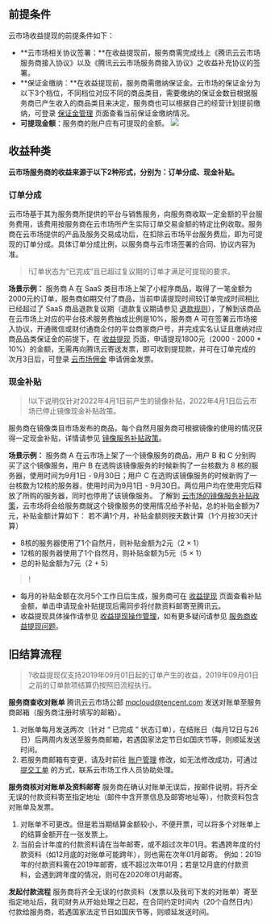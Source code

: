 ## 前提条件
云市场收益提现的前提条件如下：

- **云市场相关协议签署：**在收益提现前，服务商需完成线上《腾讯云云市场服务商接入协议》以及《腾讯云云市场服务商接入协议》之收益补充协议的签署。
- **保证金缴纳：**在收益提现前，服务商需缴纳保证金。云市场的保证金分为以下3个档位，不同档位对应不同的商品类目，需要缴纳的保证金数目根据服务商已产生收入的商品类目来决定，服务商也可以根据自己的经营计划提前缴纳，可登录 [保证金管理](https://console.cloud.tencent.com/serviceprovider/deposits) 页面查看当前保证金缴纳情况。
- **可提现金额**：服务商的账户应有可提现的金额。
![](https://main.qcloudimg.com/raw/bc738757c249fe9dd6339ce1ea448023.png)


## 收益种类
**云市场服务商的收益来源于以下2种形式，分别为：订单分成、现金补贴。**

### 订单分成
云市场基于其为服务商所提供的平台与销售服务，向服务商收取一定金额的平台服务费用，该费用按服务商在云市场所产生实际订单交易金额的特定比例收取。服务商在云市场提供的产品及服务交易成功后，在扣除云市场平台服务费后，即为可提现的订单分成。具体订单分成比例，以服务商与云市场签署的合同、协议内容为准。

>!订单状态为“已完成”且已超过复议期的订单才满足可提现的要求。


**场景示例：**
服务商 A 在 SaaS 类目市场上架了小程序商品，取得了一笔金额为2000元的订单，服务商如期交付了商品，当前申请提现时间较订单完成时间相比已经超过了 SaaS 商品退款复议期（退款复议期请参见 [退款规则](https://cloud.tencent.com/document/product/306/30021)），了解到该商品在云市场上对应的平台技术服务费抽成比例是10%，服务商 A 可在签署云市场接入协议，开通微信或财付通商企付的平台商家商户号，并完成实名认证且缴纳对应商品品类保证金的前提下，在 [收益提现](https://console.cloud.tencent.com/serviceprovider/balance/extract) 页面，申请提现1800元（2000 - 2000 * 10%）的金额，无需再向腾讯云寄送发票，即可收到提现款，并可在订单完成的次月3日后，可登录 [云市场佣金](https://console.cloud.tencent.com/expense/invoice) 申请佣金发票。

### 现金补贴
>!以下说明仅针对2022年4月1日前产生的镜像补贴，2022年4月1日后云市场已停止镜像现金补贴政策。
>
服务商在镜像类目市场发布的商品，每个自然月服务商可根据镜像的使用的情况获得一定现金补贴，详情请参见 [镜像服务补贴政策](https://main.qcloudimg.com/raw/f2162f649f747f8bae32edde8d73619a.pdf)。


**场景示例：**
服务商 A 在云市场上架了一个镜像服务的商品，用户 B 和 C 分别购买了这个镜像服务，用户 B 在选购该镜像服务的时候新购了一台核数为 8 核的服务器，使用时间为9月1日 - 9月30日；用户 C 在选购该镜像服务的时候新购了一台核数为12核的服务器，使用时间为9月1日 - 9月30日。两位用户均在使用完后释放了所购的服务器，同时也停用了该镜像服务。
了解到 [云市场的镜像服务补贴政策](https://main.qcloudimg.com/raw/f2162f649f747f8bae32edde8d73619a.pdf)，云市场将会给服务商就这个镜像服务的使用情况给予补贴，总的补贴金额为7元，补贴金额计算如下： 
若不满1个月，补贴金额则按天数计算（1个月按30天计算）
- 8核的服务器使用了1个自然月，则补贴金额为2元（2 × 1）
- 12核的服务器使用了1个自然月，则补贴金额为5元（5 × 1）
- 总的补贴金额为7元（2 + 5）

>!
- 每月的补贴金额在次月5个工作日后生成，服务商可在 [收益提现](https://console.cloud.tencent.com/serviceprovider/balance/extract) 页面查看补贴金额，单击申请现金补贴提现后需同步将付款资料邮寄至腾讯云。
- 收益提现具体操作请参见 [收益提现操作管理](https://cloud.tencent.com/document/product/306/37683)，如有更多疑问请参见 [服务商收益提现问题](https://cloud.tencent.com/document/product/306/30242)。




## 旧结算流程
>?收益提现仅支持2019年09月01日起的订单产生的收益，2019年09月01日之前的订单款项结算仍按照旧流程执行。


**服务商查收对账单**
腾讯云云市场公邮 mqcloud@tencent.com 发送对账单至服务商邮箱（服务商注册时填写的邮箱）。
1. 对账单每月发送两次（针对 “ 已完成 ” 状态订单），在结账日（每月12日与26日）后两周内发送至服务商邮箱，若遇国家法定节日如国庆节等，则顺延发送时间。
2. 若服务商邮箱有变更，请及时前往 [账户管理](https://console.cloud.tencent.com/serviceprovider/info) 修改，如无法修改成功，可通过 [提交工单](https://console.cloud.tencent.com/workorder/category?level1_id=1&level2_id=847&source=0&data_title=%E4%BA%91%E5%B8%82%E5%9C%BA%EF%BC%88%E5%8D%96%E5%AE%B6%EF%BC%89&level3_id=851&radio_title=%E5%85%B6%E4%BB%96%E9%97%AE%E9%A2%98&queue=86&scene_code=20452&step=2) 的方式，联系云市场工作人员协助处理。


**服务商核对对账单及资料邮寄**
服务商在确认对账单无误后，按邮件说明，将齐全无误的付款资料寄至指定地址（邮件中含开票信息及邮寄地址等），付款资料包含对账单及发票。
1. 对账单不可更改。但是若当期结算金额较小，不便开票，可以将多个对账单上的结算金额开在一张发票上。
2. 当前会计年度的付款资料请在当年邮寄，或不超过次年01月。若遇跨年度的付款资料（如12月底的对账单可能跨年），则也需在次年01月邮寄。
例如：2019年的付款资料需在2019年邮寄，或不超过次年01月；若是12月底的付款资料，会遇到跨年度的情况，则可在2020年01月邮寄。 


**发起付款流程**
服务商将齐全无误的付款资料（发票以及我司下发的对账单）寄至指定地址后，我司财务从开始处理之日起，在合同约定时间内（20个自然日内）付款给服务商，若遇国家法定节日如国庆节等，则顺延发送时间。








